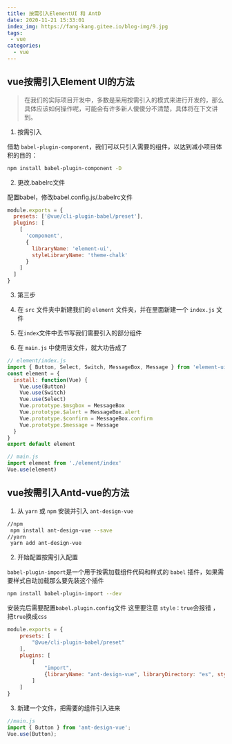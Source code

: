 ```yaml
---
title: 按需引入ElementUI 和 AntD
date: 2020-11-21 15:33:01
index_img: https://fang-kang.gitee.io/blog-img/9.jpg
tags:
 - vue
categories:
  - vue
---
```


## vue按需引入Element UI的方法

>在我们的实际项目开发中，多数是采用按需引入的模式来进行开发的，那么具体应该如何操作呢，可能会有许多新人傻傻分不清楚，具体将在下文讲到。

1. 按需引入

借助 `babel-plugin-component`，我们可以只引入需要的组件，以达到减小项目体积的目的：

``` bash
npm install babel-plugin-component -D
```
<!-- more -->

2. 更改.babelrc文件

配置babel，修改babel.config.js/.babelrc文件

```js
module.exports = {
  presets: ['@vue/cli-plugin-babel/preset'],
  plugins: [
    [
      'component',
      {
        libraryName: 'element-ui',
        styleLibraryName: 'theme-chalk'
      }
    ]
  ]
}
```

3. 第三步

1. 在 `src` 文件夹中新建我们的 `element` 文件夹，并在里面新建一个 `index.js` 文件
2. 在`index`文件中去书写我们需要引入的部分组件
3. 在 `main.js` 中使用该文件，就大功告成了

```js
// element/index.js
import { Button, Select, Switch, MessageBox, Message } from 'element-ui'
const element = {
  install: function(Vue) {
    Vue.use(Button)
    Vue.use(Switch)
    Vue.use(Select)
    Vue.prototype.$msgbox = MessageBox
    Vue.prototype.$alert = MessageBox.alert
    Vue.prototype.$confirm = MessageBox.confirm
    Vue.prototype.$message = Message
  }
}
export default element
```

```js
// main.js
import element from './element/index'
Vue.use(element)
```

## vue按需引入Antd-vue的方法

1. 从 `yarn` 或 `npm` 安装并引入 `ant-design-vue`

``` bash
//npm
 npm install ant-design-vue --save
//yarn
 yarn add ant-design-vue
```

2. 开始配置按需引入配置

`babel-plugin-import`是一个用于按需加载组件代码和样式的 `babel` 插件，如果需要样式自动加载那么要先装这个插件

```bash
npm install babel-plugin-import --dev 
```

安装完后需要配置`babel.plugin.config`文件
这里要注意 `style：true`会报错 ，把`true`换成`css`

```js
module.exports = {
    presets: [
        "@vue/cli-plugin-babel/preset"
    ],
    plugins: [
        [
            "import",
            {libraryName: "ant-design-vue", libraryDirectory: "es", style:"css"}
        ]
    ]
}
```

3. 新建一个文件，把需要的组件引入进来

```js
//main.js
import { Button } from 'ant-design-vue';
Vue.use(Button);
```
